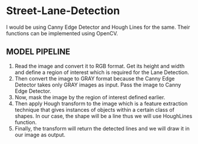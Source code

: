 # Street-Lane-Detection
I would be using Canny Edge Detector and Hough Lines for the same. Their functions can be implemented using OpenCV.
## MODEL PIPELINE
1. Read the image and convert it to RGB format. Get its height and width and define a region of interest which is required for the Lane Detection.
2. Then convert the image to GRAY format because the Canny Edge Detector takes only GRAY images as input. Pass the image to Canny Edge Detector.
3. Now, mask the image by the region of interest defined earlier.
4. Then apply Hough transform to the image which is a feature extraction technique that gives instances of objects within a certain class of shapes. In our case, the shape will be a line thus we will use HoughLines function.
5. Finally, the transform will return the detected lines and we will draw it in our image as output.
